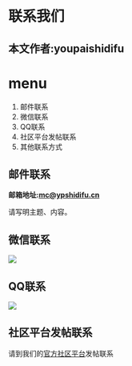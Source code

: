 # 联系我们
## 本文作者:youpaishidifu
# menu
1. 邮件联系
2. 微信联系
3. QQ联系
4. 社区平台发帖联系
5. 其他联系方式

## 邮件联系
 **邮箱地址:[mc@ypshidifu.cn](mailto:mc@ypshidifu.cn)**
 
 请写明主题、内容。

 ## 微信联系  
![](https://img.yunr.us.kg/api/cfile/AgACAgUAAyEGAASO2xA4AAMWZwEuqiR8jWo3eBwAAZjkIRzO9a0xAAKOwzEb95gJVN48BqVBdwRqAQADAgADdwADNgQ)

## QQ联系
![](https://img.yunr.us.kg/api/cfile/AgACAgUAAyEGAASO2xA4AAMXZwEvw1Tmxk4Xwynh0zas0IVlgl0AApPDMRv3mAlUAWyyUalNZToBAAMCAAN5AAM2BA)

## 社区平台发帖联系
请到我们的[官方社区平台](https://bbs.ypshidifu.cn/index.php)发帖联系